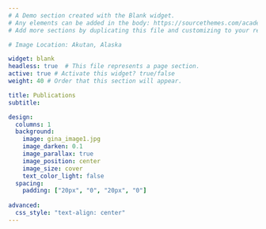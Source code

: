 ```yaml
---
# A Demo section created with the Blank widget.
# Any elements can be added in the body: https://sourcethemes.com/academic/docs/writing-markdown-latex/
# Add more sections by duplicating this file and customizing to your requirements.

# Image Location: Akutan, Alaska 

widget: blank  
headless: true  # This file represents a page section.
active: true # Activate this widget? true/false
weight: 40 # Order that this section will appear.

title: Publications
subtitle:

design:
  columns: 1
  background:
    image: gina_image1.jpg
    image_darken: 0.1
    image_parallax: true
    image_position: center
    image_size: cover
    text_color_light: false
  spacing:
    padding: ["20px", "0", "20px", "0"]
    
advanced:
  css_style: "text-align: center"
---
```

